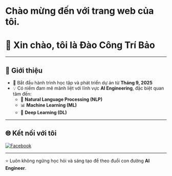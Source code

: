 # Chào mừng đến với trang web của tôi.
# 👋 Xin chào, tôi là **Đào Công Trí Bảo**

---

## 📌 Giới thiệu
- 🚀 Bắt đầu hành trình học tập và phát triển dự án từ **Tháng 9, 2025**  
- 💡 Có niềm đam mê mãnh liệt với lĩnh vực **AI Engineering**, đặc biệt quan tâm đến:  
  - 🧠 **Natural Language Processing (NLP)**  
  - 📊 **Machine Learning (ML)**  
  - 🤖 **Deep Learning (DL)**  

---

## 🌐 Kết nối với tôi
[![Facebook](https://img.shields.io/badge/Facebook-1877F2?style=for-the-badge&logo=facebook&logoColor=white)](https://www.facebook.com/tbao09x)

---

⭐ Luôn không ngừng học hỏi và sáng tạo để theo đuổi con đường **AI Engineer**.
